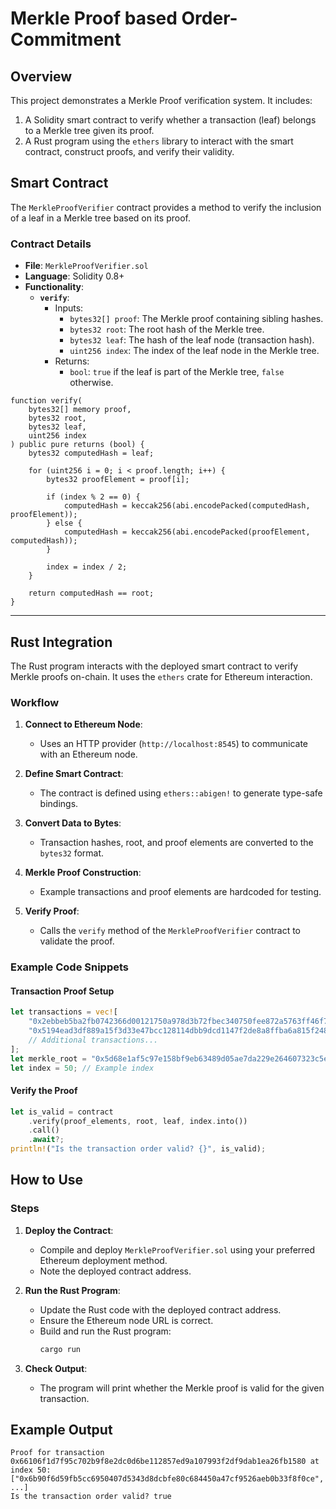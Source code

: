 # Merkle Proof based Order-Commitment

## Overview

This project demonstrates a Merkle Proof verification system. It includes:
1. A Solidity smart contract to verify whether a transaction (leaf) belongs to a Merkle tree given its proof.
2. A Rust program using the `ethers` library to interact with the smart contract, construct proofs, and verify their validity.

## Smart Contract

The `MerkleProofVerifier` contract provides a method to verify the inclusion of a leaf in a Merkle tree based on its proof.

### Contract Details

- **File**: `MerkleProofVerifier.sol`
- **Language**: Solidity 0.8+
- **Functionality**:
  - **`verify`**:
    - Inputs:
      - `bytes32[] proof`: The Merkle proof containing sibling hashes.
      - `bytes32 root`: The root hash of the Merkle tree.
      - `bytes32 leaf`: The hash of the leaf node (transaction hash).
      - `uint256 index`: The index of the leaf node in the Merkle tree.
    - Returns:
      - `bool`: `true` if the leaf is part of the Merkle tree, `false` otherwise.

```solidity
function verify(
    bytes32[] memory proof,
    bytes32 root,
    bytes32 leaf,
    uint256 index
) public pure returns (bool) {
    bytes32 computedHash = leaf;

    for (uint256 i = 0; i < proof.length; i++) {
        bytes32 proofElement = proof[i];

        if (index % 2 == 0) {
            computedHash = keccak256(abi.encodePacked(computedHash, proofElement));
        } else {
            computedHash = keccak256(abi.encodePacked(proofElement, computedHash));
        }

        index = index / 2;
    }

    return computedHash == root;
}
```

---

## Rust Integration

The Rust program interacts with the deployed smart contract to verify Merkle proofs on-chain. It uses the `ethers` crate for Ethereum interaction.


### Workflow

1. **Connect to Ethereum Node**:
   - Uses an HTTP provider (`http://localhost:8545`) to communicate with an Ethereum node.

2. **Define Smart Contract**:
   - The contract is defined using `ethers::abigen!` to generate type-safe bindings.

3. **Convert Data to Bytes**:
   - Transaction hashes, root, and proof elements are converted to the `bytes32` format.

4. **Merkle Proof Construction**:
   - Example transactions and proof elements are hardcoded for testing.

5. **Verify Proof**:
   - Calls the `verify` method of the `MerkleProofVerifier` contract to validate the proof.

### Example Code Snippets

#### Transaction Proof Setup

```rust
let transactions = vec![
    "0x2ebbeb5ba2fb0742366d00121750a978d3b72fbec340750fee872a5763ff46f7",
    "0x5194ead3df889a15f3d33e47bcc128114dbb9dcd1147f2de8a8ffba6a815f248",
    // Additional transactions...
];
let merkle_root = "0x5d68e1af5c97e158bf9eb63489d05ae7da229e264607323c5ec51a927fb90fe1";
let index = 50; // Example index
```

#### Verify the Proof

```rust
let is_valid = contract
    .verify(proof_elements, root, leaf, index.into())
    .call()
    .await?;
println!("Is the transaction order valid? {}", is_valid);
```


## How to Use

### Steps

1. **Deploy the Contract**:
   - Compile and deploy `MerkleProofVerifier.sol` using your preferred Ethereum deployment method.
   - Note the deployed contract address.

2. **Run the Rust Program**:
   - Update the Rust code with the deployed contract address.
   - Ensure the Ethereum node URL is correct.
   - Build and run the Rust program:
     ```bash
     cargo run
     ```

3. **Check Output**:
   - The program will print whether the Merkle proof is valid for the given transaction.


## Example Output

```plaintext
Proof for transaction 0x66106f1d7f95c702b9f8e2dc0d6be112857ed9a107993f2df9dab1ea26fb1580 at index 50: ["0x6b90f6d59fb5cc6950407d5343d8dcbfe80c684450a47cf9526aeb0b33f8f0ce", ...]
Is the transaction order valid? true
```
